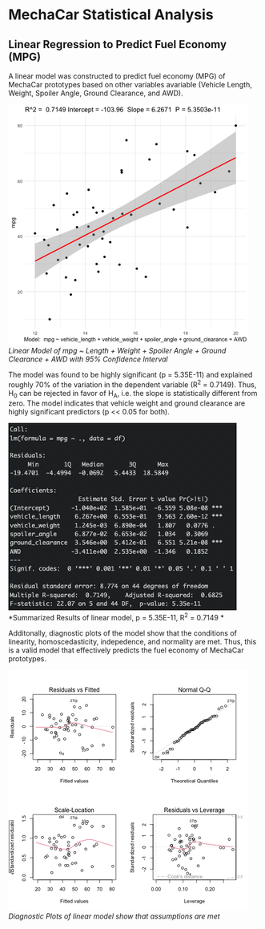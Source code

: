 # MechaCar Statistical Analysis

## Linear Regression to Predict Fuel Economy (MPG)

A linear model was constructed to predict fuel economy (MPG) of MechaCar prototypes based on other variables avariable (Vehicle Length, Weight, Spoiler Angle, Ground Clearance, and AWD). 

![ModelPlot](Challenge/ModelPlot.png)
*Linear Model of mpg ~ Length + Weight + Spoiler Angle + Ground Clearance + AWD with 95% Confidence Interval*

The model was found to be highly significant (p = 5.35E-11) and explained roughly 70% of the variation in the dependent variable (R<sup>2</sup> = 0.7149). Thus, H<sub>0</sub> can be rejected in favor of H<sub>A</sub>, i.e. the slope is statistically different from zero. The model indicates that vehicle weight and ground clearance are highly significant predictors (p << 0.05 for both).

![ModelSummary](Challenge/ModelSummary.png)
*Summarized Results of linear model, p = 5.35E-11, R<sup>2</sup> = 0.7149 *

Additonally, diagnostic plots of the model show that the conditions of linearity, homoscedasticity, indepedence, and normality are met. Thus, this is a valid model that effectively predicts the fuel economy of MechaCar prototypes.

![DiagnosticPlots.pdf](Challenge/DiagnosticPlots.png)
*Diagnostic Plots of linear model show that assumptions are met*